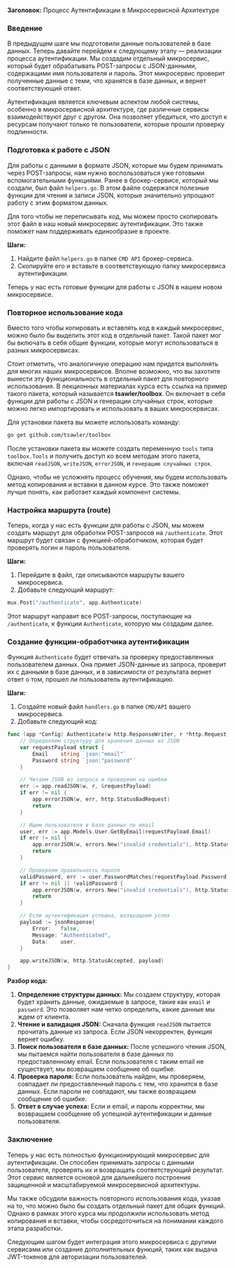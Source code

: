 **Заголовок:** Процесс Аутентификации в Микросервисной Архитектуре

### Введение

В предыдущем шаге мы подготовили данные пользователей в базе данных. Теперь давайте перейдем к следующему этапу — реализации процесса аутентификации. Мы создадим отдельный микросервис, который будет обрабатывать POST-запросы с JSON-данными, содержащими имя пользователя и пароль. Этот микросервис проверит полученные данные с теми, что хранятся в базе данных, и вернет соответствующий ответ.

Аутентификация является ключевым аспектом любой системы, особенно в микросервисной архитектуре, где различные сервисы взаимодействуют друг с другом. Она позволяет убедиться, что доступ к ресурсам получают только те пользователи, которые прошли проверку подлинности.

### Подготовка к работе с JSON

Для работы с данными в формате JSON, которые мы будем принимать через POST-запросы, нам нужно воспользоваться уже готовыми вспомогательными функциями. Ранее в брокер-сервисе, который мы создали, был файл `helpers.go`. В этом файле содержатся полезные функции для чтения и записи JSON, которые значительно упрощают работу с этим форматом данных.

Для того чтобы не переписывать код, мы можем просто скопировать этот файл в наш новый микросервис аутентификации. Это также поможет нам поддерживать единообразие в проекте.

**Шаги:**

1. Найдите файл `helpers.go` в папке `CMD API` брокер-сервиса.
2. Скопируйте его и вставьте в соответствующую папку микросервиса аутентификации.

Теперь у нас есть готовые функции для работы с JSON в нашем новом микросервисе.

### Повторное использование кода

Вместо того чтобы копировать и вставлять код в каждый микросервис, можно было бы выделить этот код в отдельный пакет. Такой пакет мог бы включать в себя общие функции, которые могут использоваться в разных микросервисах.

Стоит отметить, что аналогичную операцию нам придется выполнять для многих наших микросервисов. Вполне возможно, что вы захотите вынести эту функциональность в отдельный пакет для повторного использования. В лекционных материалах курса есть ссылка на пример такого пакета, который называется **tsawler/toolbox**. Он включает в себя функции для работы с JSON и генерации случайных строк, которые можно легко импортировать и использовать в ваших микросервисах.

Для установки пакета вы можете использовать команду:

```sh
go get github.com/tsawler/toolbox

```

После установки пакета вы можете создать переменную `tools` типа `toolbox.Tools` и получить доступ ко всем методам этого пакета, включая `readJSON`, `writeJSON`, `errorJSON`, и `генерацию случайных строк`.

Однако, чтобы не усложнять процесс обучения, мы будем использовать метод копирования и вставки в данном курсе. Это также поможет лучше понять, как работает каждый компонент системы.

### Настройка маршрута (route)

Теперь, когда у нас есть функции для работы с JSON, мы можем создать маршрут для обработки POST-запросов на `/authenticate`. Этот маршрут будет связан с функцией-обработчиком, которая будет проверять логин и пароль пользователя.

**Шаги:**

1. Перейдите в файл, где описываются маршруты вашего микросервиса.
2. Добавьте следующий маршрут:

```go
mux.Post("/authenticate", app.Authenticate)
```

Этот маршрут направит все POST-запросы, поступающие на `/authenticate`, к функции `Authenticate`, которую мы создадим далее.

### Создание функции-обработчика аутентификации

Функция `Authenticate` будет отвечать за проверку предоставленных пользователем данных. Она примет JSON-данные из запроса, проверит их с данными в базе данных, и в зависимости от результата вернет ответ о том, прошел ли пользователь аутентификацию.

**Шаги:**

1. Создайте новый файл `handlers.go` в папке `CMD/API` вашего микросервиса.
2. Добавьте следующий код:

```go
func (app *Config) Authenticate(w http.ResponseWriter, r *http.Request) {
    // Определяем структуру для хранения данных из JSON
    var requestPayload struct {
        Email    string `json:"email"`
        Password string `json:"password"`
    }

    // Читаем JSON из запроса и проверяем на ошибки
    err := app.readJSON(w, r, &requestPayload)
    if err != nil {
        app.errorJSON(w, err, http.StatusBadRequest)
        return
    }

    // Ищем пользователя в базе данных по email
    user, err := app.Models.User.GetByEmail(requestPayload.Email)
    if err != nil {
        app.errorJSON(w, errors.New("invalid credentials"), http.StatusUnauthorized)
        return
    }

    // Проверяем правильность пароля
    validPassword, err := user.PasswordMatches(requestPayload.Password)
    if err != nil || !validPassword {
        app.errorJSON(w, errors.New("invalid credentials"), http.StatusUnauthorized)
        return
    }

    // Если аутентификация успешна, возвращаем успех
    payload := jsonResponse{
        Error:   false,
        Message: "Authenticated",
        Data:    user,
    }

    app.writeJSON(w, http.StatusAccepted, payload)
}
```

**Разбор кода:**

1. **Определение структуры данных:** Мы создаем структуру, которая будет хранить данные, ожидаемые в запросе, такие как `email` и `password`. Это позволяет нам четко определить, какие данные мы ждем от клиента.
2. **Чтение и валидация JSON:** Сначала функция `readJSON` пытается прочитать данные из запроса. Если JSON некорректен, функция вернет ошибку.
3. **Поиск пользователя в базе данных:** После успешного чтения JSON, мы пытаемся найти пользователя в базе данных по предоставленному email. Если пользователя с таким email не существует, мы возвращаем сообщение об ошибке.
4. **Проверка пароля:** Если пользователь найден, мы проверяем, совпадает ли предоставленный пароль с тем, что хранится в базе данных. Если пароли не совпадают, мы также возвращаем сообщение об ошибке.
5. **Ответ в случае успеха:** Если и email, и пароль корректны, мы возвращаем сообщение об успешной аутентификации и данные пользователя.

### Заключение

Теперь у нас есть полностью функционирующий микросервис для аутентификации. Он способен принимать запросы с данными пользователя, проверять их и возвращать соответствующий результат. Этот сервис является основой для дальнейшего построения защищенной и масштабируемой микросервисной архитектуры.

Мы также обсудили важность повторного использования кода, указав на то, что можно было бы создать отдельный пакет для общих функций. Однако в рамках этого курса мы продолжили использовать метод копирования и вставки, чтобы сосредоточиться на понимании каждого этапа разработки.

Следующим шагом будет интеграция этого микросервиса с другими сервисами или создание дополнительных функций, таких как выдача JWT-токенов для авторизации пользователей.
